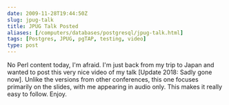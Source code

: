 ```yaml
--- 
date: 2009-11-28T19:44:50Z
slug: jpug-talk
title: JPUG Talk Posted
aliases: [/computers/databases/postgresql/jpug-talk.html]
tags: [Postgres, JPUG, pgTAP, testing, video]
type: post
---
```


<p>No Perl content today, I'm afraid. I'm just back from my trip to Japan and wanted to post this very nice video of my talk [Update 2018: Sadly gone now]. Unlike the versions from other conferences, this one focuses primarily on the slides, with me appearing in audio only. This makes it really easy to follow. Enjoy.</p>
